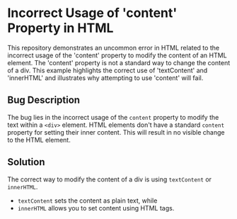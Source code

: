 # Incorrect Usage of 'content' Property in HTML

This repository demonstrates an uncommon error in HTML related to the incorrect usage of the 'content' property to modify the content of an HTML element. The 'content' property is not a standard way to change the content of a div.  This example highlights the correct use of 'textContent' and 'innerHTML' and illustrates why attempting to use 'content' will fail.

## Bug Description
The bug lies in the incorrect usage of the `content` property to modify the text within a `<div>` element.  HTML elements don't have a standard `content` property for setting their inner content. This will result in no visible change to the HTML element.

## Solution
The correct way to modify the content of a div is using `textContent` or `innerHTML`.

*   `textContent` sets the content as plain text, while
*   `innerHTML` allows you to set content using HTML tags.
